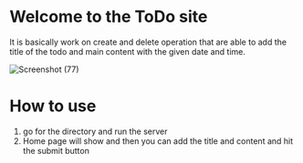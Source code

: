 # Welcome to the ToDo site
It is basically work on create and delete operation that are able to add the title of the todo and main content with the given date and time.

![Screenshot (77)](https://github.com/warsi0707/ToDo_Site/assets/113710277/65b482bd-b844-4f7a-8be3-17954d5ad6fa)

# How to use
1. go for the directory and run the server
2. Home page will show and then you can add the title and content and hit the submit button

